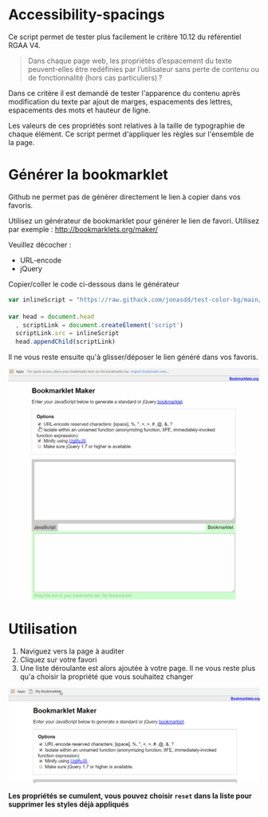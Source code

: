# Accessibility-spacings

Ce script permet de tester plus facilement le critère 10.12 du référentiel RGAA V4.

> Dans chaque page web, les propriétés d’espacement du texte peuvent-elles être redéfinies par l’utilisateur sans perte de contenu ou de fonctionnalité (hors cas particuliers) ?

Dans ce critère il est demandé de tester l'apparence du contenu après modification du texte par ajout de marges, espacements des lettres, espacements des mots et hauteur de ligne.

Les valeurs de ces propriétés sont relatives à la taille de typographie de chaque élément. Ce script permet d'appliquer les règles sur l'ensemble de la page.

# Générer la bookmarklet

Github ne permet pas de générer directement le lien à copier dans vos favoris.

Utilisez un générateur de bookmarklet pour générer le lien de favori. Utilisez par exemple : http://bookmarklets.org/maker/

Veuillez décocher :

* URL-encode
* jQuery

Copier/coller le code ci-dessous dans le générateur
```javascript
var inlineScript = "https://raw.githack.com/jonasdd/test-color-bg/main/script.js";

var head = document.head
  , scriptLink = document.createElement('script')
  scriptLink.src = inlineScript
  head.appendChild(scriptLink)
```
Il ne vous reste ensuite qu'à glisser/déposer le lien généré dans vos favoris.

![](./createbookmarklet.gif)

# Utilisation

1) Naviguez vers la page à auditer
2) Cliquez sur votre favori
3) Une liste déroulante est alors ajoutée à votre page. Il ne vous reste plus qu'a choisir la propriété que vous souhaitez changer

![](usebookmarklet.gif)

**Les propriétés se cumulent, vous pouvez choisir `reset` dans la liste pour supprimer les styles déjà appliqués**
